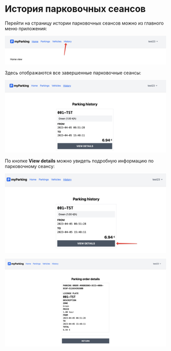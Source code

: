 # История парковочных сеансов

Перейти на страницу истории парковочных сеансов можно из главного меню приложения:

![](img/01.png)

Здесь отображаются все завершенные парковочные сеансы:

![](img/02.png)

По кнопке **View details** можно увидеть подробную информацию по парковочному сеансу:

![](img/03.png)

![](img/04.png)

